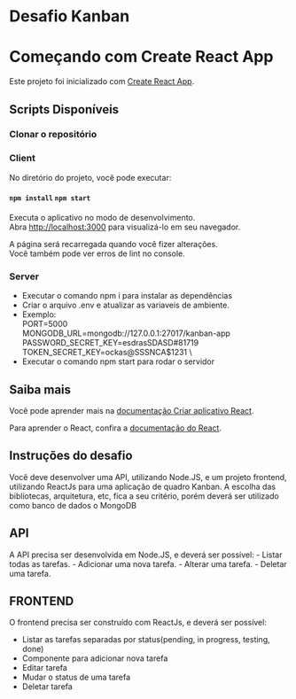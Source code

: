 # Desafio Kanban

# Começando com Create React App

Este projeto foi inicializado com [Create React App](https://github.com/facebook/create-react-app).

## Scripts Disponíveis

### Clonar o repositório

### Client
No diretório do projeto, você pode executar:

#### `npm install` `npm start`

Executa o aplicativo no modo de desenvolvimento.\
Abra [http://localhost:3000](http://localhost:3000) para visualizá-lo em seu navegador.

A página será recarregada quando você fizer alterações.\
Você também pode ver erros de lint no console.

### Server
 - Executar o comando npm i para instalar as dependências
 - Criar o arquivo .env e atualizar as variaveis de ambiente.
  - Exemplo:\
   PORT=5000\
   MONGODB_URL=mongodb://127.0.0.1:27017/kanban-app \
   PASSWORD_SECRET_KEY=esdrasSDASD#81719 \
   TOKEN_SECRET_KEY=ockas@SSSNCA$1231 \
 - Executar o comando npm start para rodar o servidor

## Saiba mais

Você pode aprender mais na [documentação Criar aplicativo React](https://facebook.github.io/create-react-app/docs/getting-started).

Para aprender o React, confira a [documentação do React](https://reactjs.org/).

## Instruções do desafio

Você deve desenvolver uma API, utilizando Node.JS, e um projeto frontend,
utilizando ReactJs para uma aplicação de quadro Kanban.
A escolha das bibliotecas, arquitetura, etc, fica a seu critério, porém deverá ser
utilizado como banco de dados o MongoDB

## API

A API precisa ser desenvolvida em Node.JS, e deverá ser possível: - Listar todas as
tarefas. - Adicionar uma nova tarefa. - Alterar uma tarefa. - Deletar uma tarefa.

## FRONTEND

O frontend precisa ser construído com ReactJs, e deverá ser possível:
 - Listar as tarefas separadas por status(pending, in progress, testing, done)
 - Componente para adicionar nova tarefa
 - Editar tarefa
 - Mudar o status de uma tarefa
 - Deletar tarefa

